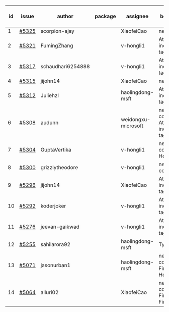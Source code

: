 | id | issue | author | package | assignee | bot advice | created date of issue | target release date | date from target |
| ------ | ------ | ------ | ------ | ------ | ------ | ------ | ------ | :-----: |
| 1 | [#5325](https://github.com/Azure/sdk-release-request/issues/5325) | scorpion-ajay |  | XiaofeiCao | new issue. | 07-09 | 07-31 |  |
| 2 | [#5321](https://github.com/Azure/sdk-release-request/issues/5321) | FumingZhang |  | v-hongli1 | Attention to inconsistent tag. | 07-05 | 07-25 |  |
| 3 | [#5317](https://github.com/Azure/sdk-release-request/issues/5317) | schaudhari6254888 |  | v-hongli1 | Attention to inconsistent tag. | 07-05 | 07-24 |  |
| 4 | [#5315](https://github.com/Azure/sdk-release-request/issues/5315) | jijohn14 |  | XiaofeiCao | new issue. | 07-02 | 07-26 |  |
| 5 | [#5312](https://github.com/Azure/sdk-release-request/issues/5312) | Juliehzl |  | haolingdong-msft | Attention to inconsistent tag. | 07-01 | 07-25 |  |
| 6 | [#5308](https://github.com/Azure/sdk-release-request/issues/5308) | audunn |  | weidongxu-microsoft | new comment. Attention to inconsistent tag. | 06-27 | 07-26 |  |
| 7 | [#5304](https://github.com/Azure/sdk-release-request/issues/5304) | GuptaVertika |  | v-hongli1 | new comment. HoldOn. | 06-27 | 07-25 |  |
| 8 | [#5300](https://github.com/Azure/sdk-release-request/issues/5300) | grizzlytheodore |  | v-hongli1 | new comment. | 06-26 | 07-26 |  |
| 9 | [#5296](https://github.com/Azure/sdk-release-request/issues/5296) | jijohn14 |  | XiaofeiCao | Attention to inconsistent tag. | 06-25 | 07-26 |  |
| 10 | [#5292](https://github.com/Azure/sdk-release-request/issues/5292) | koderjoker |  | v-hongli1 | Attention to inconsistent tag. | 06-25 | 07-25 |  |
| 11 | [#5276](https://github.com/Azure/sdk-release-request/issues/5276) | jeevan-gaikwad |  | v-hongli1 | Attention to inconsistent tag. | 06-14 | 07-26 |  |
| 12 | [#5255](https://github.com/Azure/sdk-release-request/issues/5255) | sahilarora92 |  | haolingdong-msft | TypeSpec. | 06-05 | 06-21 |  |
| 13 | [#5071](https://github.com/Azure/sdk-release-request/issues/5071) | jasonurban1 |  | haolingdong-msft | new comment. FirstBeta. HoldOn. | 03-22 | 05-24 |  |
| 14 | [#5064](https://github.com/Azure/sdk-release-request/issues/5064) | alluri02 |  | XiaofeiCao | new comment. FirstGA. FirstBeta. | 03-20 | 07-15 |  |
